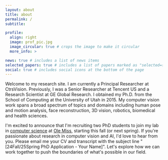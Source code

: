 ```yaml
---
layout: about
title: about
permalink: /
subtitle:

profile:
  align: right
  image: prof_pic.jpg
  image_circular: true # crops the image to make it circular
  more_info: >

news: true # includes a list of news items
selected_papers: true # includes a list of papers marked as "selected={true}"
social: true # includes social icons at the bottom of the page
---
```


Welcome to my research site. I am currently a Principal Researcher at CtrsVision. Previously, I was a Senior Researcher at Tencent US and a Research Scientist at GE Global Research. I obtained my Ph.D. from the School of Computing at the University of Utah in 2015. My computer vision work spans a broad spectrum of topics and domains including human pose and motion analysis, face reconstruction, 3D vision, robotics, biomedical and health sciences.

I'm excited to announce that I'm recruiting two PhD students to join my lab in [computer science](https://cs.olemiss.edu/) at [Ole Miss](https://olemiss.edu/), starting this fall (or next spring). If you're passionate about research in computer vision and AI, I'd love to hear from you. Please email me your CV and transcript with the subject line "[24Fall/25Spring PhD Application - Your Name]". Let's explore how we can work together to push the boundaries of what's possible in our field.
